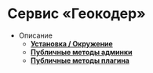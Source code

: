 # Сервис «Геокодер»

- Описание
   - [__Установка / Окружение__](installation.md)
   - [__Публичные методы админки__](clientApiAdmin.md)
   - [__Публичные методы плагина__](clientApiPlugin.md)
